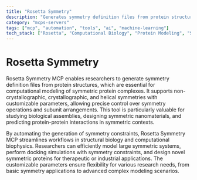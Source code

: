 ```yaml
---
title: "Rosetta Symmetry"
description: "Generates symmetry definition files from protein structures for computational modeling of symmetric protein complexes."
category: "mcps-servers"
tags: ["mcp", "automation", "tools", "ai", "machine-learning"]
tech_stack: ["Rosetta", "Computational Biology", "Protein Modeling", "Structural Biology", "Bioinformatics"]
---
```


# Rosetta Symmetry

Rosetta Symmetry MCP enables researchers to generate symmetry definition files from protein structures, which are essential for computational modeling of symmetric protein complexes. It supports non-crystallographic, crystallographic, and helical symmetries with customizable parameters, allowing precise control over symmetry operations and subunit arrangements. This tool is particularly valuable for studying biological assemblies, designing symmetric nanomaterials, and predicting protein-protein interactions in symmetric contexts.

By automating the generation of symmetry constraints, Rosetta Symmetry MCP streamlines workflows in structural biology and computational biophysics. Researchers can efficiently model large symmetric systems, perform docking simulations with symmetry constraints, and design novel symmetric proteins for therapeutic or industrial applications. The customizable parameters ensure flexibility for various research needs, from basic symmetry applications to advanced complex modeling scenarios.
